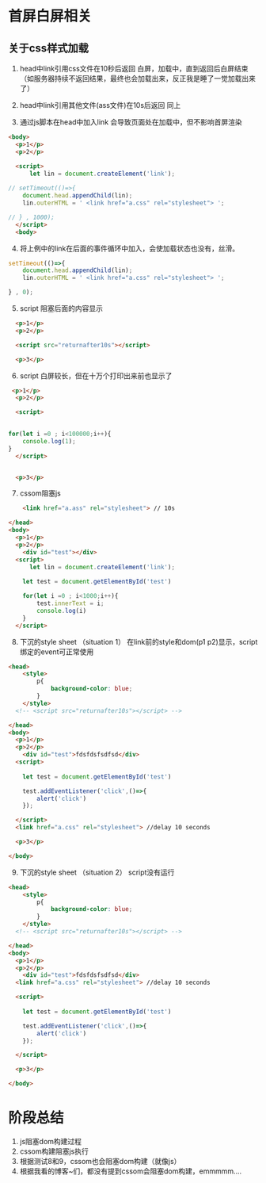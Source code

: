 # 首屏白屏相关

## 关于css样式加载

1.  head中link引用css文件在10秒后返回
白屏，加载中，直到返回后白屏结束（如服务器持续不返回结果，最终也会加载出来，反正我是睡了一觉加载出来了）

2.  head中link引用其他文件(ass文件)在10s后返回
同上

3. 通过js脚本在head中加入link
会导致页面处在加载中，但不影响首屏渲染
```html
<body>
  <p>1</p>
  <p>2</p>

  <script>
      let lin = document.createElement('link');
      
// setTimeout(()=>{
    document.head.appendChild(lin);
    lin.outerHTML = ' <link href="a.css" rel="stylesheet"> ';

// } , 1000);
  </script>
  <body>
```

4.  将上例中的link在后面的事件循环中加入，会使加载状态也没有，丝滑。
```js
setTimeout(()=>{
    document.head.appendChild(lin);
    lin.outerHTML = ' <link href="a.css" rel="stylesheet"> ';

} , 0);
```

5. script 阻塞后面的内容显示
```html
  <p>1</p>
  <p>2</p>

  <script src="returnafter10s"></script>

  <p>3</p>
```

6. script 白屏较长，但在十万个打印出来前也显示了
```html
 <p>1</p>
  <p>2</p>

  <script>
      

for(let i =0 ; i<100000;i++){
    console.log(1);
}
  </script>


  <p>3</p>
```

7. cssom阻塞js
```html
    <link href="a.ass" rel="stylesheet"> // 10s

</head>
<body>
  <p>1</p>
  <p>2</p>
    <div id="test"></div>
  <script>
      let lin = document.createElement('link');
      
    let test = document.getElementById('test')

    for(let i =0 ; i<1000;i++){
        test.innerText = i;
        console.log(i)
    }
  </script>
```


8. 下沉的style sheet （situation 1）
在link前的style和dom(p1 p2)显示，script绑定的event可正常使用

```html
<head>
    <style>
        p{
            background-color: blue;
        }
    </style>
  <!-- <script src="returnafter10s"></script> -->

</head>
<body>
  <p>1</p>
  <p>2</p>
    <div id="test">fdsfdsfsdfsd</div>
  <script>
 
    let test = document.getElementById('test')

    test.addEventListener('click',()=>{
        alert('click')
    });

  </script>
  <link href="a.css" rel="stylesheet"> //delay 10 seconds

  <p>3</p>

</body>
```

9. 下沉的style sheet （situation 2）
script没有运行
```html
<head>
    <style>
        p{
            background-color: blue;
        }
    </style>
  <!-- <script src="returnafter10s"></script> -->

</head>
<body>
  <p>1</p>
  <p>2</p>
    <div id="test">fdsfdsfsdfsd</div>
  <link href="a.css" rel="stylesheet"> //delay 10 seconds

  <script>
 
    let test = document.getElementById('test')

    test.addEventListener('click',()=>{
        alert('click')
    });

  </script>

  <p>3</p>

</body>
```


# 阶段总结
1.  js阻塞dom构建过程
2.  cssom构建阻塞js执行
3.  根据测试8和9，cssom也会阻塞dom构建（就像js）
4.  根据我看的博客~们，都没有提到cssom会阻塞dom构建，emmmmm....

